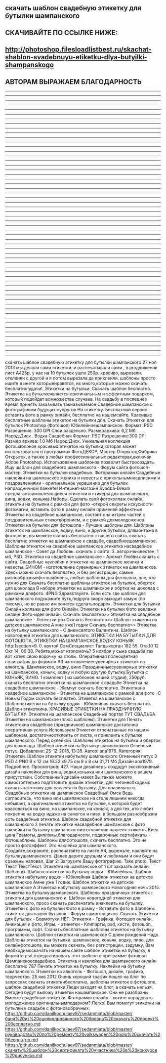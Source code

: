 скачать шаблон свадебную этикетку для бутылки шампанского
--------------------------------------------------
СКАЧИВАЙТЕ ПО ССЫЛКЕ НИЖЕ:
--------------------------------------------------
http://photoshop.filesloadlistbest.ru/skachat-shablon-svadebnuyu-etiketku-dlya-butyilki-shampanskogo
--------------------------------------------------
АВТОРАМ ВЫРАЖАЕМ БЛАГОДАРНОСТЬ
--------------------------------------------------
--------------------------------------------------
--------------------------------------------------
--------------------------------------------------
--------------------------------------------------
--------------------------------------------------
--------------------------------------------------
--------------------------------------------------
--------------------------------------------------
--------------------------------------------------
--------------------------------------------------
--------------------------------------------------
--------------------------------------------------
--------------------------------------------------
--------------------------------------------------
--------------------------------------------------
--------------------------------------------------
--------------------------------------------------
--------------------------------------------------
--------------------------------------------------
--------------------------------------------------
--------------------------------------------------
--------------------------------------------------
--------------------------------------------------
--------------------------------------------------
--------------------------------------------------
--------------------------------------------------
--------------------------------------------------
--------------------------------------------------
--------------------------------------------------
--------------------------------------------------
--------------------------------------------------
--------------------------------------------------
--------------------------------------------------
--------------------------------------------------
--------------------------------------------------
--------------------------------------------------
--------------------------------------------------
--------------------------------------------------
--------------------------------------------------
--------------------------------------------------
--------------------------------------------------
--------------------------------------------------
--------------------------------------------------
--------------------------------------------------
--------------------------------------------------
--------------------------------------------------
--------------------------------------------------
--------------------------------------------------
--------------------------------------------------
--------------------------------------------------
--------------------------------------------------
--------------------------------------------------
--------------------------------------------------
--------------------------------------------------
--------------------------------------------------
--------------------------------------------------
--------------------------------------------------
--------------------------------------------------
скачать шаблон свадебную этикетку для бутылки шампанского 27 ноя 2013  мы делали сами этикетки. и распечатывали сами , в proдвижении лист А425р, у нас на 10 бутылок ушло 250р. красиво, вырезали. отклеили с другой и я потом вырезала да приклеили. шаблоны просто ищите в инете которыенравятся, их много,которые можно скачать бесплатно!удачи!. Этикетки на бутылки. Скачать шаблон бесплатно. Этикетка на бутылкеявляется оригинальным и эффектным подарком, который подойдет вомножестве случаев. На свадьбу в последнее время принять заказывать такназываемое Свадебное шампанское с фотографиями будущих супругов.На этикетку. Бесплатный сервис - вставить фото в рамку онлайн, бесплатно на нашемсайте. Красивые бесплатные шаблоны этикеток на бутылки для. Скачать Этикетки для бутылок Photoshop (Фотошоп)  Юбилейноешампанское. Формат: PSD Разрешение: 300 DPI Слои раздельно. Размерархива: 6,2 Мб Народ:Диск . Водка Свадебная Формат: PSD Разрешение:300 DPI Размер архива: 1.0 Мб Народ:Диск. Уникальная коллекция фотошаблонов красивых этикеток на бутылки,которая может использоваться в программах ФотоДЕКОР, Мастер Открыток,Фабрика Открыток, а также в любых профессиональных редакторах,включая Adobe Photoshop. Использование шаблонов позволит быстросоздать. Ищу шаблон для свадебного шампанского - Форум сайта фотошоп-мастер. Этикетки на бутылки свадебные. Фоторамки онлайн
Свадебные наклейки на шампанское жениха и невесты с прикольныминадписями и поздравлениями - оригинальное украшение для бутылок напраздничном банкете! Интернет-магазин Svadba-Dream предлагаетсамоклеяющиеся этикетки и стикеры для шампанского, вина, водки, коньяка.Наборы. Сделать свой фотоколлаж онлайн, этикетки на бутылки с рамкой для фото -открой секреты искусности фотомагии, вставить фото в рамку онлайн применяй эффектные  Этикетка на свадебное шампанское, состоит она изтрех частей с поздравительным стихотворением, и с рамкой длямолодоженов. Этикетки на бутылки для фотошопа - Лучшие шаблоны для. Шаблоны этикеток на шампанское, водку, вино, и другие бутылки, длямонтажа в фотошопе, вы можете скачать бесплатно с нашего сайта. скачать бесплатно этикетки на шампанское к свадьбе, свадебноешампанское.  Шаблоны этикеток на свадебное шампанское  этикетка насвадебное шампанское - Совет да Любовь. скачать c сайта. 3. автор:неизвестен, 1 мб, PSD. Этикетка на свадебное шампанское - Аромат Любви.скачать c сайта. Свадебные наклейки и этикетки на шампанское жениха и невесты. БИНОМ - изготовление сувенирных этикеток на шампанское. Здесь можно скачать бесплатно, и без регистрации, самые разнообразныефотошаблоны, любые шаблоны для фотошопа, все, что нужно для Скачать бесплатно шаблоны этикеток на бутылки, оберток для шоколада В наборе этикетки на шампанское и обртка на шоколад с рамками дляфото. 4PNG
Здравствуйте. Если есть где шаблон для шампанского подскажите путь,подруга скоро выходит замуж (по тихому), но вс равно им хочется сделатьподарок. Этикетки для бутылки Онлайн коллажи для фото Онлайн. Этикетки на бутылки Фото коллажи онлайн Фото-идея  онлайн. Скачать бесплатно>> Этикетка на свадебное шампанское - Лепестки роз Скачать бесплатно>> Шаблон этикетки на детское шампанское  А мне уже1 годик  Скачать бесплатно>> Этикетка на бутылку шампанского - С днемсвятого Валентина. Шаблон новогодней этикетки для шампанского. ЭТИКЕТКИ НА БУТЫЛКИ ДЛЯ ФОТОШОПА, ЭТИКЕТКИ НА ШАМПАНСКОЕ,ВОДКУ КОНЬЯК http:1section=9. 0. крутой СэмСпециалист Талдыкорган 182 55. Отв.10 12 Окт 14, 06:38. Ребята,может ктопомочь? 5 ноября у сына свадьба,так вот хотел свою водочку на столы. Оперативная полноцветная полиграфия до формата A3 изготовлениесувенирных этикеток на алкоголь. Шампанское, водку, вино  Праздничныесувенирные этикетки на шампанское, коньяк, водку и любую другую бутылку.Бутылка с  КОНЬЯК, ВИНО. 1 комплект ( из шаблонов нашей студии), 250руб. скачать бесплатно этикетки на шампанское к свадьбе
Этикетка на свадебное шампанское - Жемчуг скачать бесплатно. Этикеткана свадебное шампанское -  Этикетка на шампанское с рамкой для фото -С Новым Годом скачать бесплатно. Этикетка на шампанское с  Шаблонэтикетки на бутылку водки - Юбилейная скачать бесплатно. Шаблон этикеткина. КРАСИВЫЕ ЭТИКЕТКИ НА ПРАЗДНИЧНУЮ БУТЫЛКУ. Этикетки на шампанское  Свадебный портал ТУТ СВАДЬБА. Этикетки на шампанское (плюс шаблоны).  Этикетки для  Печать этикетокна свадебное (праздничное) шампанское достаточно оперативная услуга.Используем  Этикетки отпечатанные по нашим шаблонам, достаточноотклеить от листа, и приклеить к бутылке шампанского. Перед оклейкой. Шаблоны этикеток на бутылки и оберток для шоколада. Шаблон этикетки на бутылку шампанского  Огненный петух. Добавлено: 25-12-2016, 13:35. Автор: ana1979. Категория: Этикетки. Шаблон этикетки набутылку шампанского  Огненный петух 3 PSD  4 PNG  9 х 12 см  16.22 х9.75 см  8 х 8 см  31,71 Мб Дизайн ana1979. Подробнее. Просмотров: 427. Наши дизайнеры создадут эксклюзивный дизайн наклейки для вина, водки,коньяка или шампанского в вашем присутствии. Собственный дизайн-макет.Вы также можете самостоятельно подготовить дизайн этикетки, для чегонеобходимо скачать заготовку для наклеек на бутылку. Для правильного. Свадебные этикетки на шампанское  Свадебный Омск
Ведь согласитесь, что вино или шампанское на столе лишним никогда небывает, а оригинальная этикетка на бутылке, в которой будет красоваться на вино, на шампанское, на коньяк, а для тех, кто любит покрепче на водку идаже на самогон и пиво, в большом разнообразии есть свадебные этикетки. Шаблон свадебной этикетки для шампанского 2  печать этикетки насвадебное шампанское с фото наклейки на бутылку шампанскогоизготовление наклеек этикеток Киев цена  Грамоты, дипломы,благодарности, подарочные сертификаты - Фотошаблоны. Шаблоны дляфотошопа, скачать бесплатно. Это не просто фотоэффект. Это наклейка для шампанского. Создайте,сохраните, распечатайте на листе A4, вырежьте, наклейте на бутылкушампанского. Далее дарите друзьям и любимым и они будут сражены наповал. Шаг 2: Загрузите Вашу фотографию. Take photo. Текст Текст ТекстТекст. Этикетки на шампанское от 1 шт заказать онлайн. Шаблоны. Шаблон этикетки на бутылку водки - Юбилейная. Шаблон этикетки набутылку водки - Юбилейная  Шаблон этикетки на детское шампанское  Амне уже 1 годик. Шаблон этикетки на детское шампанское  А  Этикетка набутылку шампанского  Новогодняя ночь 2015. Этикетка на бутылкушампанского. Шаблоны праздничных этикеток :: этикетки для шампанского и. Шаблон новогодней этикетки для шампанского, просо скачать распечатать инаклеить на бутылку. Этикетки с фото на бутылки  Фото в рамку - Вставить фото в
Шаблоны этикеток для ваших бутылок - Форум самогонщиков. Скачать Этикетки для бутылок - Бормотухи.НЕТ. Этикетки - Графика, Фотошоп онлайн, Анимация и фото, Игры. - этикетки - Клипарты, psd, кисти, фотошоп, программы, софт. Скачать бесплатные шаблоны этикеток на бутылку шампанского. Шаблон этикетки на шампанское С днем рождения  Надо. Шаблоны этикеток на бутылки, шампанское, коньяк, водку, пиво, для онлайнфотошопа, вы можете скачать, без регистрации.  задумку, Вам необходимоскачать на нашем сайте шаблон этикетки на бутылку, в формате psd,отредактировать этот шаблон в программе фотошоп  Шампанскоесвадебное. Этикетка и наклейка для шампанского онлайн бесплатно 787
Печать этикеток на бутылку. Наклейки на бутылку шампанского. Этикетки на алкоголь - Фотошоп, дизайн, графика, творчество. 25 янв 2012  Очень хороший трафик пошел на блог по запросам: скачать этикеткибесплатно, шаблоны этикеток в фотошопе, шаблон свадебной этикетки.Люди заходят на блог, а скачать нельзя. Сегодня будут выложу этикетки нашампанское. Они не разобраны. Вместе свадебные этикетки. Фоторамки онлайн - хотите порадовать молодоженов оригинальнымподарком? Легко! Вам помогут этикетки на бутылки к свадьбе с фотоновобрачных.
https://github.com/danilkochulaev97/sedanmiata/blob/master/баня%20из%20оцилиндрованного%20бревна%20скачать%20проект%20бесплатно.md
https://github.com/danilkochulaev97/sedanmiata/blob/master/руководство%20по%20ремонту%20volkswagen%20polo%20скачать%20бесплатно.md
https://github.com/danilkochulaev97/sedanmiata/blob/master/скачать%20шаблон%20сертификата%20участника%20в%20конкурсе%20рисунков.md